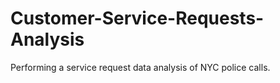 # Customer-Service-Requests-Analysis
Performing a service request data analysis of NYC police calls.
